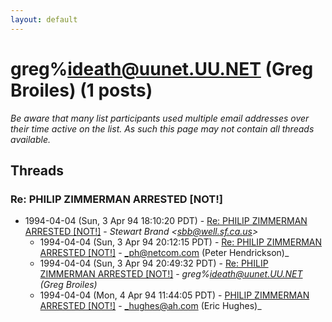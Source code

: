 ```yaml
---
layout: default
---
```


# greg%ideath@uunet.UU.NET (Greg Broiles) (1 posts)

_Be aware that many list participants used multiple email addresses over their time active on the list. As such this page may not contain all threads available._

## Threads

### Re:  PHILIP ZIMMERMAN ARRESTED [NOT!]
+ 1994-04-04 (Sun, 3 Apr 94 18:10:20 PDT) - [Re:  PHILIP ZIMMERMAN ARRESTED [NOT!]](/archive/1994/04/b2ca400212e704c7df9d72b7179ea389b24fc4faa54a1c2a5d9f9ffeeea547b1) - _Stewart Brand \<sbb@well.sf.ca.us\>_
  + 1994-04-04 (Sun, 3 Apr 94 20:12:15 PDT) - [Re:  PHILIP ZIMMERMAN ARRESTED [NOT!]](/archive/1994/04/9d264848490590c778f6629770d13379d18687b1fa6259d49ab14517a56bbaed) - _ph@netcom.com (Peter Hendrickson)_
  + 1994-04-04 (Sun, 3 Apr 94 20:49:32 PDT) - [Re: PHILIP ZIMMERMAN ARRESTED [NOT!]](/archive/1994/04/879c310dfe345c6cb75ca885b07c730b67d1eb0da1f64bbdad9ca1979219828a) - _greg%ideath@uunet.UU.NET (Greg Broiles)_
  + 1994-04-04 (Mon, 4 Apr 94 11:44:05 PDT) - [PHILIP ZIMMERMAN ARRESTED [NOT!]](/archive/1994/04/2064ba74609668da9b1f09689f8cbddb3f0f107a589e2ac7a6780a5efc23d87a) - _hughes@ah.com (Eric Hughes)_

